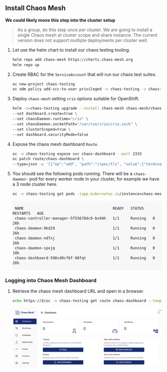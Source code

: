 ## Install Chaos Mesh

**We could likely move this step into the cluster setup**

> As a group, do this step once per cluster. We are going to install a single Chaos mesh at cluster scope and share instance. The current version does not support multiple deployments per cluster well.

1. Let use the helm chart to install our chaos testing tooling.

    ```bash
    helm repo add chaos-mesh https://charts.chaos-mesh.org
    helm repo up
    ```

2. Create RBAC for the `ServiceAccount` that will run our chaos test suites.

    ```bash
    oc new-project chaos-testing
    oc adm policy add-scc-to-user privileged -n chaos-testing -z chaos-daemon
    ```

3. Deploy `chaos-mesh` setting `crio` options suitable for OpenShift.

    ```bash
    helm -n=chaos-testing upgrade --install chaos-mesh chaos-mesh/chaos-mesh \
    --set dashboard.create=true \
    --set chaosDaemon.runtime="crio" \
    --set chaosDaemon.socketPath="/var/run/crio/crio.sock" \
    --set clusterScoped=true \
    --set dashboard.securityMode=false
    ```

4. Expose the chaos mesh dashboard `Route`.

    ```bash
    oc -n chaos-testing expose svc chaos-dashboard --port 2333
    oc patch route/chaos-dashboard \
    --type=json -p '[{"op":"add", "path":"/spec/tls", "value":{"termination":"edge"}}]'
    ```

5. You should see the following pods running. There will be a `chaos-daemon-` pod for every worker node in your cluster, for example we have a 3 node cluster here.

    ```bash
    oc -n chaos-testing get pods -lapp.kubernetes.io/instance=chaos-mesh
    ```

    <div class="highlight" style="background: #f7f7f7">
    <pre><code class="language-bash">
    NAME                                        READY   STATUS    RESTARTS   AGE
    chaos-controller-manager-5f55678dc9-bv94h   1/1     Running   0          26h
    chaos-daemon-9kd29                          1/1     Running   0          26h
    chaos-daemon-nd7xj                          1/1     Running   0          26h
    chaos-daemon-spxjq                          1/1     Running   0          10h
    chaos-dashboard-598cd9cf6f-98fqt            1/1     Running   0          26h
    </code></pre></div>

### Logging into Chaos Mesh Dashboard

1. Retrieve the chaos mesh dashboard URL and open in a browser.

    ```bash
    echo https://$(oc -n chaos-testing get route chaos-dashboard --template='{{ .spec.host }}')
    ```

    ![images/chaos-mesh-start.png](images/chaos-mesh-start.png)
